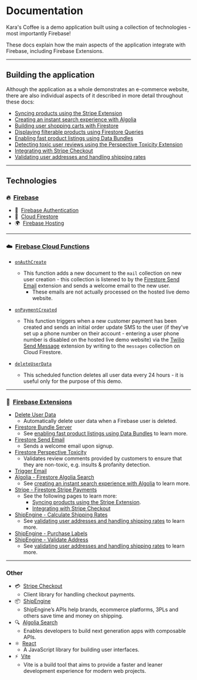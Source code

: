 # Documentation

Kara's Coffee is a demo application built using a collection of technologies - most importantly Firebase!

These docs explain how the main aspects of the application integrate with Firebase, including Firebase Extensions.

---

## Building the application

Although the application as a whole demonstrates an e-commerce website, there are also individual aspects of it
described in more detail throughout these docs:

- [Syncing products using the Stripe Extension](Syncing-products-using-the-Stripe-Extension.md)
- [Creating an instant search experience with Algolia](Creating-an-instant-search-experience-with-Algolia.md)
- [Building user shopping carts with Firestore](Building-user-shopping-carts-with-Firestore.md)
- [Displaying filterable products using Firestore Queries](Displaying-filterable-products-using-Firestore-Queries.md)
- [Enabling fast product listings using Data Bundles](Enabling-fast-product-listings-using-Data-Bundles.md)
- [Detecting toxic user reviews using the Perspective Toxicity Extension](Detecting-toxic-user-reviews-using-the-Perspective-Toxicity-Extension.md)
- [Integrating with Stripe Checkout](Integrating-with-Stripe-Checkout.md)
- [Validating user addresses and handling shipping rates](Validating-user-addresses-and-handling-shipping-rates.md)


---

## Technologies

### ️‍🔥&nbsp;&nbsp;[Firebase](https://firebase.google.com/)

- 🔑&nbsp;&nbsp;[Firebase Authentication](https://firebase.google.com/docs/auth)
- 📄&nbsp;&nbsp;[Cloud Firestore](https://firebase.google.com/docs/firestore)
- 🌍&nbsp;&nbsp;[Firebase Hosting](https://firebase.google.com/docs/hosting)

---

### ☁️&nbsp;&nbsp;[Firebase Cloud Functions](https://firebase.google.com/products/functions)

- [`onAuthCreate`](https://github.com/invertase/karas-coffee/blob/master/functions/src/index.ts#L29)

  - This function adds a new document to the `mail` collection on new user creation - this collection is listened to
    by the [Firestore Send Email](https://firebase.google.com/products/extensions/firestore-send-email) extension and
    sends a welcome email to the new user.
    - These emails are not actually processed on the hosted live demo website.

- [`onPaymentCreated`](https://github.com/invertase/karas-coffee/blob/master/functions/src/index.ts#L35)

  - This function triggers when a new customer payment has been created and sends an initial order update SMS to the user (if they've set up a
    phone number on their account - entering a user phone number is disabled on the hosted live demo website) via
    the [Twilio Send Message](https://github.com/twilio-labs/twilio-firebase-extensions/tree/main/firestore-send-twilio-message)
    extension by writing to the `messages` collection on Cloud Firestore.

- [`deleteUserData`](https://github.com/invertase/karas-coffee/blob/master/functions/src/index.ts#L53)
  - This scheduled function deletes all user data every 24 hours - it is useful only for the purpose of this demo.

---

### 🧩&nbsp;&nbsp;[Firebase Extensions](https://firebase.google.com/docs/extensions)

- [Delete User Data](https://firebase.google.com/products/extensions/delete-user-data)
  - Automatically delete user data when a Firebase user is deleted.
- [Firestore Bundle Server](https://github.com/FirebaseExtended/experimental-extensions/tree/next/firestore-bundle-server)
  - See [enabling fast product listings using Data Bundles](Enabling-fast-product-listings-using-Data-Bundles.md) to
    learn more.
- [Firestore Send Email](https://firebase.google.com/products/extensions/firestore-send-email)
  - Sends a welcome email upon signup.
- [Firestore Perspective Toxicity](https://github.com/conversationai/firestore-perspective-toxicity)
  - Validates review comments provided by customers to ensure that they are non-toxic, e.g. insults & profanity
    detection.
- [Trigger Email](https://firebase.google.com/products/extensions/firestore-send-email)
- [Algolia - Firestore Algolia Search](https://firebase.google.com/products/extensions/firestore-algolia-search)
  - See [creating an instant search experience with Algolia](Creating-an-instant-search-experience-with-Algolia.md) to
    learn more.
- [Stripe - Firestore Stripe Payments](https://firebase.google.com/products/extensions/firestore-stripe-subscriptions)
  - See the following pages to learn more:
    - [Syncing products using the Stripe Extension](Syncing-products-using-the-Stripe-Extension.md).
    - [Integrating with Stripe Checkout](Integrating-with-Stripe-Checkout.md)
- [ShipEngine - Calculate Shipping Rates](https://github.com/ShipEngine/firebase-extensions/tree/master/extensions/rates)
  - See [validating user addresses and handling shipping rates](Validating-user-addresses-and-handling-shipping-rates.md)
    to learn more.
- [ShipEngine - Purchase Labels](https://github.com/ShipEngine/firebase-extensions/tree/master/extensions/purchase-label)
- [ShipEngine - Validate Address](https://github.com/ShipEngine/firebase-extensions/tree/master/extensions/validate-address)
  - See [validating user addresses and handling shipping rates](Validating-user-addresses-and-handling-shipping-rates.md)
    to learn more.

---

### Other

- 💳&nbsp;&nbsp;[Stripe Checkout](https://stripe.com/docs/payments/checkout)
  - Client library for handling checkout payments.
- 📦&nbsp;&nbsp;[ShipEngine](https://www.shipengine.com/)
  - ShipEngine’s APIs help brands, ecommerce platforms, 3PLs and others save time and money on shipping.
- 🔍&nbsp;&nbsp;[Algolia Search](https://www.algolia.com/products/search-and-discovery/hosted-search-api/)
  - Enables developers to build next generation apps with composable APIs.
- ⚛️&nbsp;&nbsp;[React](https://reactjs.org/)
  - A JavaScript library for building user interfaces.
- ⚡️&nbsp;&nbsp;[Vite](https://vitejs.dev/)
  - Vite is a build tool that aims to provide a faster and leaner development experience for modern web projects.
